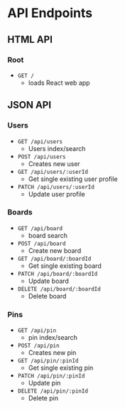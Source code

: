 # API Endpoints

## HTML API

### Root
* `GET /`
  * loads React web app

## JSON API

### Users
* `GET /api/users`
  * Users index/search
* `POST /api/users`
  * Creates new user
* `GET /api/users/:userId`
  * Get single existing user profile
* `PATCH /api/users/:userId`
  * Update user profile 

### Boards
* `GET /api/board`
  * board search
* `POST /api/board`
  * Create new board
* `GET /api/board/:boardId`
  * Get single existing board
* `PATCH /api/board/:boardId`
  * Update board  
* `DELETE /api/board/:boardId`
  * Delete board  

### Pins
* `GET /api/pin`
  * pin index/search
* `POST /api/pin`
  * Creates new pin
* `GET /api/pin/:pinId`
  * Get single existing pin 
* `PATCH /api/pin/:pinId`
  * Update pin  
* `DELETE /api/pin/:pinId`
  * Delete pin  
